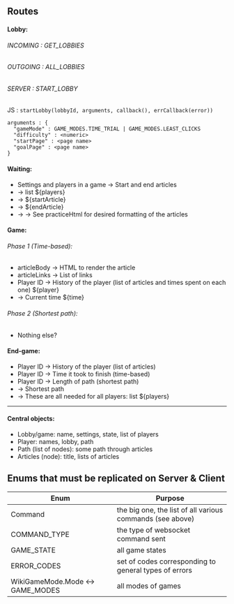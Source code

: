 ## Routes

#### Lobby:

###### _INCOMING_ : GET_LOBBIES
###### _OUTGOING_ : ALL_LOBBIES

###### _SERVER_ : START_LOBBY
  JS : `startLobby(lobbyId, arguments, callback(), errCallback(error))`
```
arguments : {
  "gameMode" : GAME_MODES.TIME_TRIAL | GAME_MODES.LEAST_CLICKS
  "difficulty" : <numeric>
  "startPage" : <page name>
  "goalPage" : <page name>
}
```


#### Waiting:
- Settings and players in a game -> Start and end articles
- -> list ${players}
- -> ${startArticle}
- -> ${endArticle}
- -> -> See practiceHtml for desired formatting of the articles

#### Game:

###### Phase 1 (Time-based):

- articleBody -> HTML to render the article
- articleLinks -> List of links
- Player ID -> History of the player (list of articles and times spent on each one) ${player}
- -> Current time ${time}

###### Phase 2 (Shortest path):

- Nothing else?

#### End-game:
- Player ID -> History of the player (list of articles)
- Player ID -> Time it took to finish (time-based)
- Player ID -> Length of path (shortest path)
- -> Shortest path
- -> These are all needed for all players: list ${players}

------
#### Central objects:
- Lobby/game: name, settings, state, list of players
- Player: names, lobby, path
- Path (list of nodes): some path through articles
- Articles (node): title, lists of articles

## Enums that must be replicated on Server & Client
| Enum | Purpose |
| --- | --- |
| Command  | the big one, the list of all various commands (see above) |
| COMMAND_TYPE | the type of websocket command sent |
| GAME_STATE | all game states |
| ERROR_CODES | set of codes corresponding to general types of errors |
| WikiGameMode.Mode <-> GAME_MODES | all modes of games |
